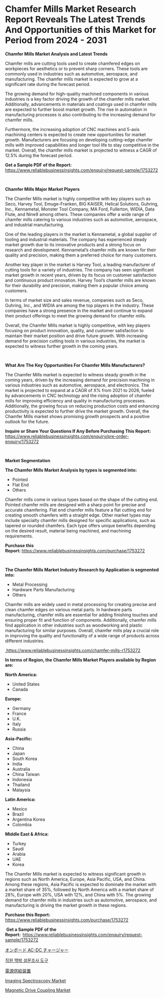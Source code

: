 <p><h1>Chamfer Mills Market Research Report Reveals The Latest Trends And Opportunities of this Market for Period from 2024 - 2031</h1></p><p><strong>Chamfer Mills Market Analysis and Latest Trends</strong></p>
<p><p>Chamfer mills are cutting tools used to create chamfered edges on workpieces for aesthetics or to prevent sharp corners. These tools are commonly used in industries such as automotive, aerospace, and manufacturing. The chamfer mills market is expected to grow at a significant rate during the forecast period. </p><p>The growing demand for high-quality machined components in various industries is a key factor driving the growth of the chamfer mills market. Additionally, advancements in materials and coatings used in chamfer mills are expected to further boost market growth. The rise in automation in manufacturing processes is also contributing to the increasing demand for chamfer mills.</p><p>Furthermore, the increasing adoption of CNC machines and 5-axis machining centers is expected to create new opportunities for market growth. Manufacturers are focusing on developing cutting-edge chamfer mills with improved capabilities and longer tool life to stay competitive in the market. Overall, the chamfer mills market is projected to witness a CAGR of 12.5% during the forecast period.</p></p>
<p><strong>Get a Sample PDF of the Report:&nbsp;</strong> <a href="https://www.reliablebusinessinsights.com/enquiry/request-sample/1753272">https://www.reliablebusinessinsights.com/enquiry/request-sample/1753272</a></p>
<p>&nbsp;</p>
<p><strong>Chamfer Mills Major Market Players</strong></p>
<p><p>The Chamfer Mills market is highly competitive with key players such as Seco, Harvey Tool, Emuge-Franken, BIG KAISER, Helical Solutions, Guhring, Inc., Kennametal, Monster Tool Company, MA Ford, Fullerton, WIDIA, Data Flute, and Nine9 among others. These companies offer a wide range of chamfer mills catering to various industries such as automotive, aerospace, and industrial manufacturing.</p><p>One of the leading players in the market is Kennametal, a global supplier of tooling and industrial materials. The company has experienced steady market growth due to its innovative products and a strong focus on research and development. Kennametal’s chamfer mills are known for their quality and precision, making them a preferred choice for many customers.</p><p>Another key player in the market is Harvey Tool, a leading manufacturer of cutting tools for a variety of industries. The company has seen significant market growth in recent years, driven by its focus on customer satisfaction and continuous product innovation. Harvey Tool’s chamfer mills are known for their durability and precision, making them a popular choice among customers.</p><p>In terms of market size and sales revenue, companies such as Seco, Guhring, Inc., and WIDIA are among the top players in the industry. These companies have a strong presence in the market and continue to expand their product offerings to meet the growing demand for chamfer mills.</p><p>Overall, the Chamfer Mills market is highly competitive, with key players focusing on product innovation, quality, and customer satisfaction to maintain their market position and drive future growth. With increasing demand for precision cutting tools in various industries, the market is expected to witness further growth in the coming years.</p></p>
<p>&nbsp;</p>
<p><strong>What Are The Key Opportunities For Chamfer Mills Manufacturers?</strong></p>
<p><p>The Chamfer Mills market is expected to witness steady growth in the coming years, driven by the increasing demand for precision machining in various industries such as automotive, aerospace, and electronics. The market is projected to expand at a CAGR of X% from 2021 to 2026, fueled by advancements in CNC technology and the rising adoption of chamfer mills for improving efficiency and quality in manufacturing processes. Additionally, the growing focus on reducing production costs and enhancing productivity is expected to further drive the market growth. Overall, the Chamfer Mills market shows promising growth prospects and a positive outlook for the future.</p></p>
<p><strong>Inquire or Share Your Questions If Any Before Purchasing This Report:</strong> <a href="https://www.reliablebusinessinsights.com/enquiry/pre-order-enquiry/1753272">https://www.reliablebusinessinsights.com/enquiry/pre-order-enquiry/1753272</a></p>
<p>&nbsp;</p>
<p><strong>Market Segmentation</strong></p>
<p><strong>The Chamfer Mills Market Analysis by types is segmented into:</strong></p>
<p><ul><li>Pointed</li><li>Flat End</li><li>Others</li></ul></p>
<p><p>Chamfer mills come in various types based on the shape of the cutting end. Pointed chamfer mills are designed with a sharp point for precise and accurate chamfering. Flat end chamfer mills feature a flat cutting end for creating smooth chamfers with a straight edge. Other market types may include specialty chamfer mills designed for specific applications, such as tapered or rounded chamfers. Each type offers unique benefits depending on the desired result, material being machined, and machining requirements.</p></p>
<p><strong>Purchase this Report:&nbsp;</strong><a href="https://www.reliablebusinessinsights.com/purchase/1753272">https://www.reliablebusinessinsights.com/purchase/1753272</a></p>
<p>&nbsp;</p>
<p><strong>The Chamfer Mills Market Industry Research by Application is segmented into:</strong></p>
<p><ul><li>Metal Processing</li><li>Hardware Parts Manufacturing</li><li>Others</li></ul></p>
<p><p>Chamfer mills are widely used in metal processing for creating precise and clean chamfer edges on various metal parts. In hardware parts manufacturing, chamfer mills are essential for adding finishing touches and ensuring proper fit and function of components. Additionally, chamfer mills find application in other industries such as woodworking and plastic manufacturing for similar purposes. Overall, chamfer mills play a crucial role in improving the quality and functionality of a wide range of products across different industries.</p></p>
<p><a href="https://www.reliablebusinessinsights.com/chamfer-mills-r1753272">&nbsp;https://www.reliablebusinessinsights.com/chamfer-mills-r1753272</a></p>
<p><strong>In terms of Region, the Chamfer Mills Market Players available by Region are:</strong></p>
<p>
    <p> <strong> North America: </strong>
        <ul>
            <li>United States</li>
            <li>Canada</li>
        </ul>
        </p> 
    <p> <strong> Europe: </strong>
        <ul>
            <li>Germany</li>
            <li>France</li>
            <li>U.K.</li>
            <li>Italy</li>
            <li>Russia</li>
        </ul>
        </p> 
    <p> <strong> Asia-Pacific: </strong>
        <ul>
            <li>China</li>
            <li>Japan</li>
            <li>South Korea</li>
            <li>India</li>
            <li>Australia</li>
            <li>China Taiwan</li>
            <li>Indonesia</li>
            <li>Thailand</li>
            <li>Malaysia</li>
        </ul>
        </p> 
    <p> <strong> Latin America: </strong>
        <ul>
            <li>Mexico</li>
            <li>Brazil</li>
            <li>Argentina Korea</li>
            <li>Colombia</li>
        </ul>
        </p> 
    <p> <strong> Middle East & Africa: </strong>
        <ul>
            <li>Turkey</li>
            <li>Saudi</li>
            <li>Arabia</li>
            <li>UAE</li>
            <li>Korea</li>
        </ul>
    </p>
    </p>
<p><p>The Chamfer Mills market is expected to witness significant growth in regions such as North America, Europe, Asia Pacific, USA, and China. Among these regions, Asia Pacific is expected to dominate the market with a market share of 35%, followed by North America with a market share of 28%, Europe with 20%, USA with 12%, and China with 5%. The growing demand for chamfer mills in industries such as automotive, aerospace, and manufacturing is driving the market growth in these regions.</p></p>
<p><strong>Purchase this Report: </strong><a href="https://www.reliablebusinessinsights.com/purchase/1753272">https://www.reliablebusinessinsights.com/purchase/1753272</a></p>
<p>&nbsp;<strong>Get a Sample PDF of the Report:&nbsp;&nbsp;</strong><a href="https://www.reliablebusinessinsights.com/enquiry/request-sample/1753272">https://www.reliablebusinessinsights.com/enquiry/request-sample/1753272</a></p>
<p><strong></strong></p>
<p><p><a href="https://medium.com/@richardstyson251953/%E3%82%AA%E3%83%B3%E3%83%9C%E3%83%BC%E3%83%89ac-dc%E3%83%81%E3%83%A3%E3%83%BC%E3%82%B8%E3%83%A3%E3%83%BC%E3%81%AE%E5%B8%82%E5%A0%B4%E3%82%B7%E3%82%A7%E3%82%A2-%E3%82%B5%E3%82%A4%E3%82%BA-%E3%83%88%E3%83%AC%E3%83%B3%E3%83%89-%E7%94%A3%E6%A5%AD%E5%88%86%E6%9E%90%E3%83%AC%E3%83%9D%E3%83%BC%E3%83%88-%E5%BF%9C%E7%94%A8%E5%88%A5-phev-ev-%E3%82%BF%E3%82%A4%E3%83%97%E5%88%A5-1-%E3%83%95%E3%82%A7%E3%83%BC%E3%82%BA-2-%E3%81%A4%E3%81%AE%E3%83%95%E3%82%A7%E3%83%BC%E3%82%BA-3-a721227ebf9a">オンボード AC-DC チャージャー</a></p><p><a href="https://github.com/JosefaRice/Market-Research-Report-List-1/blob/main/1052308166155.md">직원 맥박 설문조사 도구</a></p><p><a href="https://github.com/LeoraEber/Market-Research-Report-List-1/blob/main/4521694155510.md">電源供給装置</a></p><p><a href="https://github.com/irfadac/Market-Research-Report-List-4/blob/main/imaging-spectroscopy-market.md">Imaging Spectroscopy Market</a></p><p><a href="https://github.com/myacatherineblakecaczo9vcsw/Market-Research-Report-List-3/blob/main/magnetic-drive-coupling-market.md">Magnetic Drive Coupling Market</a></p></p>